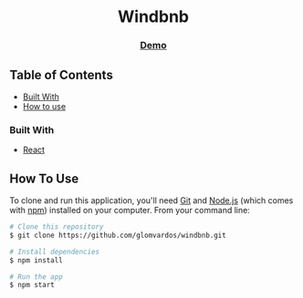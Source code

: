 <!-- Please update value in the {}  -->

<h1 align="center">Windbnb</h1>

<div align="center">
  <h3>
    <a href="https://windbnb2021.netlify.app/">
      Demo
    </a>
</div>

<!-- TABLE OF CONTENTS -->

## Table of Contents

- [Built With](#built-with)
- [How to use](#how-to-use)

### Built With

<!-- This section should list any major frameworks that you built your project using. Here are a few examples.-->

- [React](https://reactjs.org/)

## How To Use

<!-- Example: -->

To clone and run this application, you'll need [Git](https://git-scm.com) and [Node.js](https://nodejs.org/en/download/) (which comes with [npm](http://npmjs.com)) installed on your computer. From your command line:

```bash
# Clone this repository
$ git clone https://github.com/glomvardos/windbnb.git

# Install dependencies
$ npm install

# Run the app
$ npm start
```
